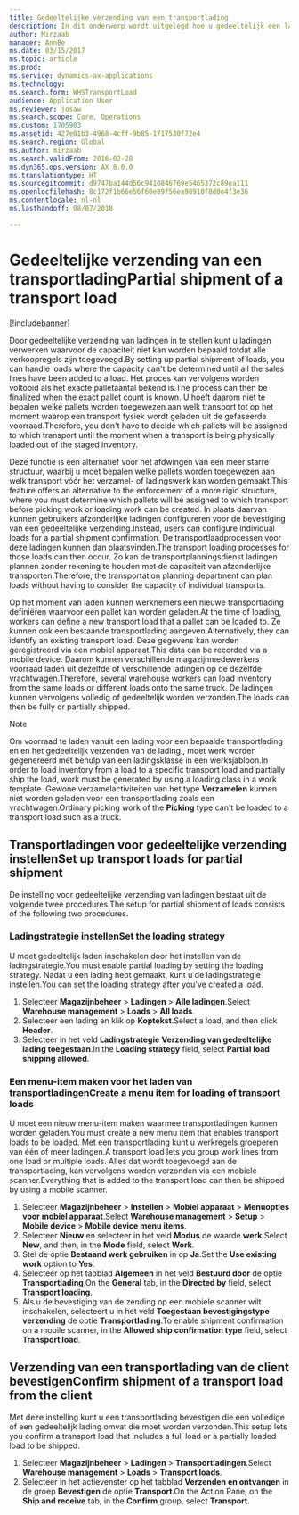 ```yaml
---
title: Gedeeltelijke verzending van een transportlading
description: In dit onderwerp wordt uitgelegd hoe u gedeeltelijk een lading verzendt en de planning van capaciteit voor de lading uitstelt.
author: Mirzaab
manager: AnnBe
ms.date: 03/15/2017
ms.topic: article
ms.prod: 
ms.service: dynamics-ax-applications
ms.technology: 
ms.search.form: WHSTransportLoad
audience: Application User
ms.reviewer: josaw
ms.search.scope: Core, Operations
ms.custom: 1705903
ms.assetid: 427e01b3-4968-4cff-9b85-1717530f72e4
ms.search.region: Global
ms.author: mirzaab
ms.search.validFrom: 2016-02-28
ms.dyn365.ops.version: AX 8.0.0
ms.translationtype: HT
ms.sourcegitcommit: d9747ba144d56c9410846769e5465372c89ea111
ms.openlocfilehash: 8c172f1b66e56f60e89f56ea98910f8d0e4f3e36
ms.contentlocale: nl-nl
ms.lasthandoff: 08/07/2018

---
```


# <a name="partial-shipment-of-a-transport-load"></a><span data-ttu-id="9f8a8-103">Gedeeltelijke verzending van een transportlading</span><span class="sxs-lookup"><span data-stu-id="9f8a8-103">Partial shipment of a transport load</span></span>

[!include[banner](../includes/banner.md)]

<span data-ttu-id="9f8a8-104">Door gedeeltelijke verzending van ladingen in te stellen kunt u ladingen verwerken waarvoor de capaciteit niet kan worden bepaald totdat alle verkoopregels zijn toegevoegd.</span><span class="sxs-lookup"><span data-stu-id="9f8a8-104">By setting up partial shipment of loads, you can handle loads where the capacity can't be determined until all the sales lines have been added to a load.</span></span> <span data-ttu-id="9f8a8-105">Het proces kan vervolgens worden voltooid als het exacte palletaantal bekend is.</span><span class="sxs-lookup"><span data-stu-id="9f8a8-105">The process can then be finalized when the exact pallet count is known.</span></span> <span data-ttu-id="9f8a8-106">U hoeft daarom niet te bepalen welke pallets worden toegewezen aan welk transport tot op het moment waarop een transport fysiek wordt geladen uit de gefaseerde voorraad.</span><span class="sxs-lookup"><span data-stu-id="9f8a8-106">Therefore, you don't have to decide which pallets will be assigned to which transport until the moment when a transport is being physically loaded out of the staged inventory.</span></span>

<span data-ttu-id="9f8a8-107">Deze functie is een alternatief voor het afdwingen van een meer starre structuur, waarbij u moet bepalen welke pallets worden toegewezen aan welk transport vóór het verzamel- of ladingswerk kan worden gemaakt.</span><span class="sxs-lookup"><span data-stu-id="9f8a8-107">This feature offers an alternative to the enforcement of a more rigid structure, where you must determine which pallets will be assigned to which transport before picking work or loading work can be created.</span></span> <span data-ttu-id="9f8a8-108">In plaats daarvan kunnen gebruikers afzonderlijke ladingen configureren voor de bevestiging van een gedeeltelijke verzending.</span><span class="sxs-lookup"><span data-stu-id="9f8a8-108">Instead, users can configure individual loads for a partial shipment confirmation.</span></span> <span data-ttu-id="9f8a8-109">De transportlaadprocessen voor deze ladingen kunnen dan plaatsvinden.</span><span class="sxs-lookup"><span data-stu-id="9f8a8-109">The transport loading processes for those loads can then occur.</span></span> <span data-ttu-id="9f8a8-110">Zo kan de transportplanningsdienst ladingen plannen zonder rekening te houden met de capaciteit van afzonderlijke transporten.</span><span class="sxs-lookup"><span data-stu-id="9f8a8-110">Therefore, the transportation planning department can plan loads without having to consider the capacity of individual transports.</span></span>

<span data-ttu-id="9f8a8-111">Op het moment van laden kunnen werknemers een nieuwe transportlading definiëren waarvoor een pallet kan worden geladen.</span><span class="sxs-lookup"><span data-stu-id="9f8a8-111">At the time of loading, workers can define a new transport load that a pallet can be loaded to.</span></span> <span data-ttu-id="9f8a8-112">Ze kunnen ook een bestaande transportlading aangeven.</span><span class="sxs-lookup"><span data-stu-id="9f8a8-112">Alternatively, they can identify an existing transport load.</span></span> <span data-ttu-id="9f8a8-113">Deze gegevens kan worden geregistreerd via een mobiel apparaat.</span><span class="sxs-lookup"><span data-stu-id="9f8a8-113">This data can be recorded via a mobile device.</span></span> <span data-ttu-id="9f8a8-114">Daarom kunnen verschillende magazijnmedewerkers voorraad laden uit dezelfde of verschillende ladingen op de dezelfde vrachtwagen.</span><span class="sxs-lookup"><span data-stu-id="9f8a8-114">Therefore, several warehouse workers can load inventory from the same loads or different loads onto the same truck.</span></span> <span data-ttu-id="9f8a8-115">De ladingen kunnen vervolgens volledig of gedeeltelijk worden verzonden.</span><span class="sxs-lookup"><span data-stu-id="9f8a8-115">The loads can then be fully or partially shipped.</span></span>

> [!NOTE] 
> <span data-ttu-id="9f8a8-116">Om voorraad te laden vanuit een lading voor een bepaalde transportlading en en het gedeeltelijk verzenden van de lading , moet werk worden gegenereerd met behulp van een ladingsklasse in een werksjabloon.</span><span class="sxs-lookup"><span data-stu-id="9f8a8-116">In order to load inventory from a load to a specific transport load and partially ship the load, work must be generated by using a loading class in a work template.</span></span> <span data-ttu-id="9f8a8-117">Gewone verzamelactiviteiten van het type **Verzamelen** kunnen niet worden geladen voor een transportlading zoals een vrachtwagen.</span><span class="sxs-lookup"><span data-stu-id="9f8a8-117">Ordinary picking work of the **Picking** type can't be loaded to a transport load such as a truck.</span></span>

## <a name="set-up-transport-loads-for-partial-shipment"></a><span data-ttu-id="9f8a8-118">Transportladingen voor gedeeltelijke verzending instellen</span><span class="sxs-lookup"><span data-stu-id="9f8a8-118">Set up transport loads for partial shipment</span></span>

<span data-ttu-id="9f8a8-119">De instelling voor gedeeltelijke verzending van ladingen bestaat uit de volgende twee procedures.</span><span class="sxs-lookup"><span data-stu-id="9f8a8-119">The setup for partial shipment of loads consists of the following two procedures.</span></span>

### <a name="set-the-loading-strategy"></a><span data-ttu-id="9f8a8-120">Ladingstrategie instellen</span><span class="sxs-lookup"><span data-stu-id="9f8a8-120">Set the loading strategy</span></span>

<span data-ttu-id="9f8a8-121">U moet gedeeltelijk laden inschakelen door het instellen van de ladingstrategie.</span><span class="sxs-lookup"><span data-stu-id="9f8a8-121">You must enable partial loading by setting the loading strategy.</span></span> <span data-ttu-id="9f8a8-122">Nadat u een lading hebt gemaakt, kunt u de ladingstrategie instellen.</span><span class="sxs-lookup"><span data-stu-id="9f8a8-122">You can set the loading strategy after you've created a load.</span></span>

1. <span data-ttu-id="9f8a8-123">Selecteer **Magazijnbeheer** \> **Ladingen** \> **Alle ladingen**.</span><span class="sxs-lookup"><span data-stu-id="9f8a8-123">Select **Warehouse management** \> **Loads** \> **All loads**.</span></span>
2. <span data-ttu-id="9f8a8-124">Selecteer een lading en klik op **Koptekst**.</span><span class="sxs-lookup"><span data-stu-id="9f8a8-124">Select a load, and then click **Header**.</span></span>
3. <span data-ttu-id="9f8a8-125">Selecteer in het veld **Ladingstrategie** **Verzending van gedeeltelijke lading toegestaan**.</span><span class="sxs-lookup"><span data-stu-id="9f8a8-125">In the **Loading strategy** field, select **Partial load shipping allowed**.</span></span>

### <a name="create-a-menu-item-for-loading-of-transport-loads"></a><span data-ttu-id="9f8a8-126">Een menu-item maken voor het laden van transportladingen</span><span class="sxs-lookup"><span data-stu-id="9f8a8-126">Create a menu item for loading of transport loads</span></span>

<span data-ttu-id="9f8a8-127">U moet een nieuw menu-item maken waarmee transportladingen kunnen worden geladen.</span><span class="sxs-lookup"><span data-stu-id="9f8a8-127">You must create a new menu item that enables transport loads to be loaded.</span></span> <span data-ttu-id="9f8a8-128">Met een transportlading kunt u werkregels groeperen van één of meer ladingen.</span><span class="sxs-lookup"><span data-stu-id="9f8a8-128">A transport load lets you group work lines from one load or multiple loads.</span></span> <span data-ttu-id="9f8a8-129">Alles dat wordt toegevoegd aan de transportlading, kan vervolgens worden verzonden via een mobiele scanner.</span><span class="sxs-lookup"><span data-stu-id="9f8a8-129">Everything that is added to the transport load can then be shipped by using a mobile scanner.</span></span>

1. <span data-ttu-id="9f8a8-130">Selecteer **Magazijnbeheer** \> **Instellen** \> **Mobiel apparaat** \> **Menuopties voor mobiel apparaat**.</span><span class="sxs-lookup"><span data-stu-id="9f8a8-130">Select **Warehouse management** \> **Setup** \> **Mobile device** \> **Mobile device menu items**.</span></span>
2. <span data-ttu-id="9f8a8-131">Selecteer **Nieuw** en selecteer in het veld **Modus** de waarde **werk**.</span><span class="sxs-lookup"><span data-stu-id="9f8a8-131">Select **New**, and then, in the **Mode** field, select **Work**.</span></span>
3. <span data-ttu-id="9f8a8-132">Stel de optie **Bestaand werk gebruiken** in op **Ja**.</span><span class="sxs-lookup"><span data-stu-id="9f8a8-132">Set the **Use existing work** option to **Yes**.</span></span>
4. <span data-ttu-id="9f8a8-133">Selecteer op het tabblad **Algemeen** in het veld **Bestuurd door** de optie **Transportlading**.</span><span class="sxs-lookup"><span data-stu-id="9f8a8-133">On the **General** tab, in the **Directed by** field, select **Transport loading**.</span></span>
5. <span data-ttu-id="9f8a8-134">Als u de bevestiging van de zending op een mobiele scanner wilt inschakelen, selecteert u in het veld **Toegestaan bevestigingstype verzending** de optie **Transportlading**.</span><span class="sxs-lookup"><span data-stu-id="9f8a8-134">To enable shipment confirmation on a mobile scanner, in the **Allowed ship confirmation type** field, select **Transport load**.</span></span>

## <a name="confirm-shipment-of-a-transport-load-from-the-client"></a><span data-ttu-id="9f8a8-135">Verzending van een transportlading van de client bevestigen</span><span class="sxs-lookup"><span data-stu-id="9f8a8-135">Confirm shipment of a transport load from the client</span></span>

<span data-ttu-id="9f8a8-136">Met deze instelling kunt u een transportlading bevestigen die een volledige of een gedeeltelijk lading omvat die moet worden verzonden.</span><span class="sxs-lookup"><span data-stu-id="9f8a8-136">This setup lets you confirm a transport load that includes a full load or a partially loaded load to be shipped.</span></span>

1. <span data-ttu-id="9f8a8-137">Selecteer **Magazijnbeheer** \> **Ladingen** \> **Transportladingen**.</span><span class="sxs-lookup"><span data-stu-id="9f8a8-137">Select **Warehouse management** \> **Loads** \> **Transport loads**.</span></span>
2. <span data-ttu-id="9f8a8-138">Selecteer in het actievenster op het tabblad **Verzenden en ontvangen** in de groep **Bevestigen** de optie **Transport**.</span><span class="sxs-lookup"><span data-stu-id="9f8a8-138">On the Action Pane, on the **Ship and receive** tab, in the **Confirm** group, select **Transport**.</span></span>

